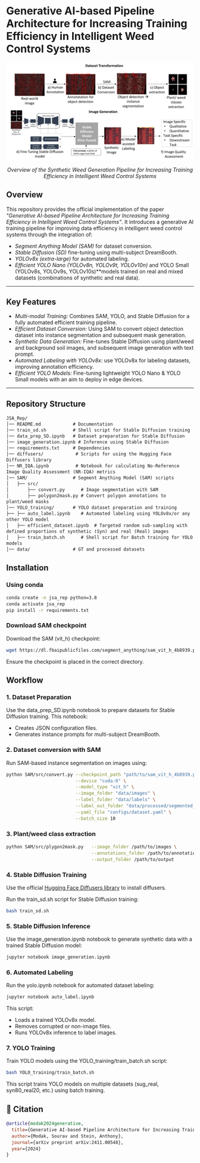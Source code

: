 # Generative AI-based Pipeline Architecture for Increasing Training Efficiency in Intelligent Weed Control Systems

<div align="center">
  <img src="assets/pipeline_jsa_p.png" alt="Overview of the synthetic weed generation pipeline for Increasing Training Efficiency in Intelligent Weed Control Systems">
  <p><em>Overview of the Synthetic Weed Generation Pipeline for Increasing Training Efficiency in Intelligent Weed Control Systems</em></p>
</div>

## Overview

This repository provides the official implementation of the paper *"Generative AI-based Pipeline Architecture for Increasing Training Efficiency in Intelligent Weed Control Systems"*. It introduces a generative AI training pipeline for improving data efficiency in intelligent weed control systems through the integration of:
- *Segment Anything Model (SAM)* for dataset conversion.
- *Stable Diffusion (SD)* fine-tuning using multi-subject DreamBooth.
- *YOLOv8x (extra-large)* for automated labeling.
- *Efficient YOLO Nano (YOLOv8n, YOLOv9t, YOLOv10n)* and YOLO Small (YOLOv8s, YOLOv9s, YOLOv10s)**models trained on real and mixed datasets (combinations of synthetic and real data).

---

## Key Features

- *Multi-modal Training:* Combines SAM, YOLO, and Stable Diffusion for a fully automated efficient training pipeline.
- *Efficient Dataset Conversion:* Using SAM to convert object detection dataset into instance segmentation and subsequent mask generation.
- *Synthetic Data Generation:* Fine-tunes Stable Diffusion using plant/weed and background soil images, and subsequent image generation with text prompt.
- *Automated Labeling with YOLOv8x:* use YOLOv8x for labeling datasets, improving annotation efficiency.
- *Efficient YOLO Models:* Fine-tuning lightweight YOLO Nano & YOLO Small models with an aim to deploy in edge devices.

---

## Repository Structure

```plaintext
JSA_Rep/
│── README.md            # Documentation           
│── train_sd.sh          # Shell script for Stable Diffusion training
│── data_prep_SD.ipynb   # Dataset preparation for Stable Diffusion
│── image_generation.ipynb # Inference using Stable Diffusion
│── requirements.txt     # Dependencies
│── diffusers/            # Scripts for using the Hugging Face Diffusers library
│── NR_IQA.ipynb          # Notebook for calculating No-Reference Image Quality Assessment (NR-IQA) metrics
│── SAM/                 # Segment Anything Model (SAM) scripts
│   ├── src/
│       ├── convert.py      # Image segmentation with SAM
│       ├── polygon2mask.py # Convert polygon annotations to plant/weed masks
│── YOLO_training/       # YOLO dataset preparation and training
├── ├── auto_label.ipynb    # Automated labeling using YOLOv8x/or any other YOLO model
│   ├── efficient_dataset.ipynb  # Targeted random sub-sampling with defined proportions of synthetic (Syn) and real (Real) images
│   ├── train_batch.sh      # Shell script for Batch training for YOLO models
│── data/                # GT and processed datasets
```

## Installation

### Using conda

```bash
conda create -n jsa_rep python=3.8
conda activate jsa_rep
pip install -r requirements.txt
```

### Download SAM checkpoint

Download the SAM (vit_h) checkpoint:
```bash
wget https://dl.fbaipublicfiles.com/segment_anything/sam_vit_h_4b8939.pth
```
Ensure the checkpoint is placed in the correct directory.

## Workflow

### 1. Dataset Preparation

Use the data_prep_SD.ipynb notebook to prepare datasets for Stable Diffusion training. This notebook:
- Creates JSON configuration files.
- Generates instance prompts for multi-subject DreamBooth.

### 2. Dataset conversion with SAM

Run SAM-based instance segmentation on images using:
```bash
python SAM/src/convert.py --checkpoint_path "path/to/sam_vit_h_4b8939.pth" \
                          --device "cuda:0" \
                          --model_type "vit_h" \
                          --image_folder "data/images" \
                          --label_folder "data/labels" \
                          --label_out_folder "data/processed/segmented_labels" \
                          --yaml_file "configs/dataset.yaml" \
                          --batch_size 10
```
### 3. Plant/weed class extraction
```bash
python SAM/src/plygon2mask.py   --image_folder /path/to/images \
                                --annotations_folder /path/to/annotations \
                                --output_folder /path/to/output

```

### 4. Stable Diffusion Training

Use the official [Hugging Face Diffusers library](https://github.com/huggingface/diffusers) to install diffusers.

Run the train_sd.sh script for Stable Diffusion training:
```bash
bash train_sd.sh 
```

### 5. Stable Diffusion Inference

Use the image_generation.ipynb notebook to generate synthetic data with a trained Stable Diffusion model:
```bash
jupyter notebook image_generation.ipynb
```
### 6. Automated Labeling

Run the yolo.ipynb notebook for automated dataset labeling:
```bash
jupyter notebook auto_label.ipynb
```
This script:
- Loads a trained YOLOv8x model.
- Removes corrupted or non-image files.
- Runs YOLOv8x inference to label images.

### 7. YOLO Training

Train YOLO models using the YOLO_training/train_batch.sh script:
```bash
bash YOLO_training/train_batch.sh
```
This script trains YOLO models on multiple datasets (sug_real, syn80_real20, etc.) using batch training.


## 📄 Citation



```bibtex
@article{modak2024generative,
  title={Generative AI-based Pipeline Architecture for Increasing Training Efficiency in Intelligent Weed Control Systems},
  author={Modak, Sourav and Stein, Anthony},
  journal={arXiv preprint arXiv:2411.00548},
  year={2024}
}
